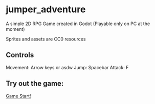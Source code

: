 # jumper_adventure

A simple 2D RPG Game created in Godot (Playable only on PC at the moment)

Sprites and assets are CC0 resources

## Controls
Movement: Arrow keys or asdw
Jump: Spacebar
Attack: F

## Try out the game:

[Game Start!](https://june-han.github.io/jumper_adventure/)

